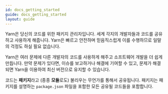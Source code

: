 ```yaml
---
id: docs_getting_started
guide: docs_getting_started
layout: guide
---
```


Yarn은 당신의 코드를 위한 패키지 관리자입니다. 세계 각지의 개발자들과 코드를 공유하고 사용하게 해줍니다.
Yarn은 빠르고 안전하며 믿음직스럽게 이를 수행하므로 일말의 걱정도 하실 필요 없습니다.

Yarn은 여러 문제에 다른 개발자의 코드를 사용하게 해주고 소프트웨어 개발을 더 쉽게 만듭니다.
만약 문제가 있다면, 이슈를 보고하거나 해결에 기여할 수 있고, 문제가 해결되면 Yarn을 이용하여 최신 버전으로 유지할 수 있습니다.

코드는 **패키지**라고 (종종 **모듈**로도) 불리우는 무언가를 통해서 공유됩니다.
패키지는 패키지를 설명하는 `package.json` 파일을 포함한 모든 공유될 코드들을 포함합니다.